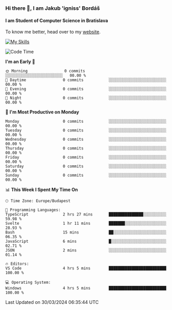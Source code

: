 ### Hi there 👋, I am Jakub 'igniss' Bordáš

#### I am Student of Computer Science in Bratislava
To know me better, head over to my [website](https://bordas.sk).

[![My Skills](https://skillicons.dev/icons?i=js,html,css,figma,svelte,java,kotlin,python,postgresql,typescript,nest,nodejs)](https://bordas.sk)


<!--START_SECTION:waka-->
![Code Time](http://img.shields.io/badge/Code%20Time-1%2C449%20hrs%2054%20mins-blue)

**I'm an Early 🐤** 

```text
🌞 Morning                0 commits           ░░░░░░░░░░░░░░░░░░░░░░░░░   00.00 % 
🌆 Daytime                0 commits           ░░░░░░░░░░░░░░░░░░░░░░░░░   00.00 % 
🌃 Evening                0 commits           ░░░░░░░░░░░░░░░░░░░░░░░░░   00.00 % 
🌙 Night                  0 commits           ░░░░░░░░░░░░░░░░░░░░░░░░░   00.00 % 
```
📅 **I'm Most Productive on Monday** 

```text
Monday                   0 commits           ░░░░░░░░░░░░░░░░░░░░░░░░░   00.00 % 
Tuesday                  0 commits           ░░░░░░░░░░░░░░░░░░░░░░░░░   00.00 % 
Wednesday                0 commits           ░░░░░░░░░░░░░░░░░░░░░░░░░   00.00 % 
Thursday                 0 commits           ░░░░░░░░░░░░░░░░░░░░░░░░░   00.00 % 
Friday                   0 commits           ░░░░░░░░░░░░░░░░░░░░░░░░░   00.00 % 
Saturday                 0 commits           ░░░░░░░░░░░░░░░░░░░░░░░░░   00.00 % 
Sunday                   0 commits           ░░░░░░░░░░░░░░░░░░░░░░░░░   00.00 % 
```


📊 **This Week I Spent My Time On** 

```text
🕑︎ Time Zone: Europe/Budapest

💬 Programming Languages: 
TypeScript               2 hrs 27 mins       ███████████████░░░░░░░░░░   59.98 % 
Svelte                   1 hr 11 mins        ███████░░░░░░░░░░░░░░░░░░   28.93 % 
Bash                     15 mins             ██░░░░░░░░░░░░░░░░░░░░░░░   06.35 % 
JavaScript               6 mins              █░░░░░░░░░░░░░░░░░░░░░░░░   02.71 % 
JSON                     2 mins              ░░░░░░░░░░░░░░░░░░░░░░░░░   01.14 % 

🔥 Editors: 
VS Code                  4 hrs 5 mins        █████████████████████████   100.00 % 

💻 Operating System: 
Windows                  4 hrs 5 mins        █████████████████████████   100.00 % 
```


 Last Updated on 30/03/2024 06:35:44 UTC
<!--END_SECTION:waka-->
